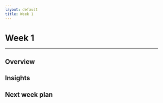 ```yaml
---
layout: default
title: Week 1
---
```


# Week 1

---

## Overview



## Insights



## Next week plan


